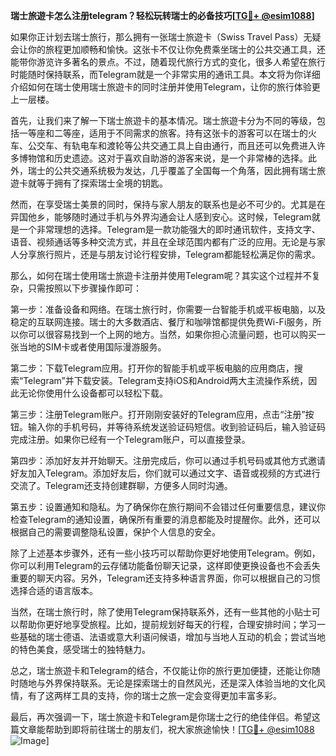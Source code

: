 **瑞士旅遊卡怎么注册telegram？轻松玩转瑞士的必备技巧[[TG💪+ @esim1088](https://t.me/s/esim1088)]**

如果你正计划去瑞士旅行，那么拥有一张瑞士旅遊卡（Swiss Travel Pass）无疑会让你的旅程更加顺畅和愉快。这张卡不仅让你免费乘坐瑞士的公共交通工具，还能带你游览许多著名的景点。不过，随着现代旅行方式的变化，很多人希望在旅行时能随时保持联系，而Telegram就是一个非常实用的通讯工具。本文将为你详细介绍如何在瑞士使用瑞士旅遊卡的同时注册并使用Telegram，让你的旅行体验更上一层楼。

首先，让我们来了解一下瑞士旅遊卡的基本情况。瑞士旅遊卡分为不同的等级，包括一等座和二等座，适用于不同需求的旅客。持有这张卡的游客可以在瑞士的火车、公交车、有轨电车和渡轮等公共交通工具上自由通行，而且还可以免费进入许多博物馆和历史遗迹。这对于喜欢自助游的游客来说，是一个非常棒的选择。此外，瑞士的公共交通系统极为发达，几乎覆盖了全国每一个角落，因此拥有瑞士旅遊卡就等于拥有了探索瑞士全境的钥匙。

然而，在享受瑞士美景的同时，保持与家人朋友的联系也是必不可少的。尤其是在异国他乡，能够随时通过手机与外界沟通会让人感到安心。这时候，Telegram就是一个非常理想的选择。Telegram是一款功能强大的即时通讯软件，支持文字、语音、视频通话等多种交流方式，并且在全球范围内都有广泛的应用。无论是与家人分享旅行照片，还是与朋友讨论行程安排，Telegram都能轻松满足你的需求。

那么，如何在瑞士使用瑞士旅遊卡注册并使用Telegram呢？其实这个过程并不复杂，只需按照以下步骤操作即可：

第一步：准备设备和网络。在瑞士旅行时，你需要一台智能手机或平板电脑，以及稳定的互联网连接。瑞士的大多数酒店、餐厅和咖啡馆都提供免费Wi-Fi服务，所以你可以很容易找到一个上网的地方。当然，如果你担心流量问题，也可以购买一张当地的SIM卡或者使用国际漫游服务。

第二步：下载Telegram应用。打开你的智能手机或平板电脑的应用商店，搜索“Telegram”并下载安装。Telegram支持iOS和Android两大主流操作系统，因此无论你使用什么设备都可以轻松下载。

第三步：注册Telegram账户。打开刚刚安装好的Telegram应用，点击“注册”按钮。输入你的手机号码，并等待系统发送验证码短信。收到验证码后，输入验证码完成注册。如果你已经有一个Telegram账户，可以直接登录。

第四步：添加好友并开始聊天。注册完成后，你可以通过手机号码或其他方式邀请好友加入Telegram。添加好友后，你们就可以通过文字、语音或视频的方式进行交流了。Telegram还支持创建群聊，方便多人同时沟通。

第五步：设置通知和隐私。为了确保你在旅行期间不会错过任何重要信息，建议你检查Telegram的通知设置，确保所有重要的消息都能及时提醒你。此外，还可以根据自己的需要调整隐私设置，保护个人信息的安全。

除了上述基本步骤外，还有一些小技巧可以帮助你更好地使用Telegram。例如，你可以利用Telegram的云存储功能备份聊天记录，这样即使更换设备也不会丢失重要的聊天内容。另外，Telegram还支持多种语言界面，你可以根据自己的习惯选择合适的语言版本。

当然，在瑞士旅行时，除了使用Telegram保持联系外，还有一些其他的小贴士可以帮助你更好地享受旅程。比如，提前规划好每天的行程，合理安排时间；学习一些基础的瑞士德语、法语或意大利语问候语，增加与当地人互动的机会；尝试当地的特色美食，感受瑞士的独特魅力。

总之，瑞士旅遊卡和Telegram的结合，不仅能让你的旅行更加便捷，还能让你随时随地与外界保持联系。无论是探索瑞士的自然风光，还是深入体验当地的文化风情，有了这两样工具的支持，你的瑞士之旅一定会变得更加丰富多彩。

最后，再次强调一下，瑞士旅遊卡和Telegram是你瑞士之行的绝佳伴侣。希望这篇文章能帮助到即将前往瑞士的朋友们，祝大家旅途愉快！[[TG💪+ @esim1088](https://t.me/s/esim1088) ![Image](https://i.postimg.cc/4NQfJmqS/Snipaste-2025-05-13-00-14-12.png)]